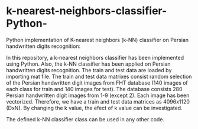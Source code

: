 # k-nearest-neighbors-classifier-Python-
Python implementation of K-nearest neighbors (k-NN) classifier on Persian handwritten digits recognition:

In this repository, a k-nearest neighbors classifier has been implemented using Python. Also, the k-NN classifier has been applied
on Persian handwritten digits recognition. The train and test data are loaded by importing mat file. The train and test
data matrixes consist random selection of the Persian handwritten digit images from FHT database (140 images of each 
class for train and 140 images for test). The database consists 280 Persian handwritten digit images from 1-9 (except 2).
Each image has been vectorized. Therefore, we have a train and test data matrices as 4096x1120 (DxN).
By changing the k value, the efect of k value can be investigated.

The defined k-NN classifier class can be used in any other code.
